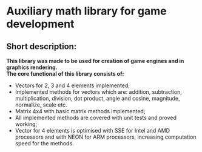 # Auxiliary math library for game development
## Short description:
**This library was made to be used for creation of game engines and in graphics rendering.**  
**The core functional of this library consists of:**
- Vectors for 2, 3 and 4 elements implemented;
- Implemented methods for vectors which are: addition, subtraction, multiplication, division, dot product, angle and cosine, magnitude, normalize, scale etc.
- Matrix 4x4 with basic matrix methods implemented;
- All implemented methods are covered with unit tests and proved working;
- Vector for 4 elements is optimised with SSE for Intel and AMD processors and with NEON for ARM processors, increasing computation speed for the methods.
